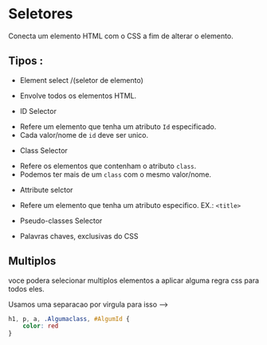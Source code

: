 # Seletores
Conecta um elemento HTML com o CSS a fim de alterar o elemento.

## Tipos :
 * Element select /(seletor de elemento)
- Envolve todos os elementos HTML.

 * ID Selector
- Refere um elemento que tenha um atributo `Id` especificado.
- Cada valor/nome de `id` deve ser unico.

 * Class Selector
- Refere os elementos que contenham o atributo `class`.
- Podemos ter mais de um `class` com o mesmo valor/nome.

 * Attribute selctor
- Refere um elemento que tenha um atributo especifico. EX.: `<title>`

 * Pseudo-classes Selector
- Palavras chaves, exclusivas do CSS

## Multiplos
voce podera selecionar multiplos elementos a aplicar alguma regra css para todos eles.

Usamos uma separacao por virgula para isso -->
```css
h1, p, a, .Algumaclass, #AlgumId {
    color: red
}
```


  